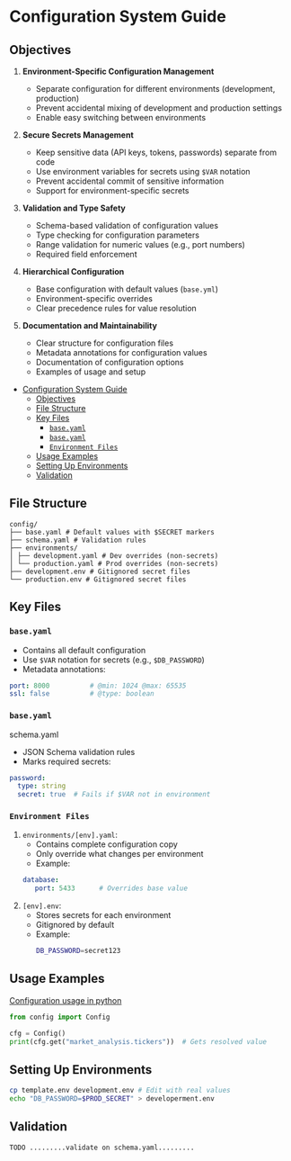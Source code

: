 # Configuration System Guide

## Objectives

1. **Environment-Specific Configuration Management**
   - Separate configuration for different environments (development, production)
   - Prevent accidental mixing of development and production settings
   - Enable easy switching between environments

2. **Secure Secrets Management**
   - Keep sensitive data (API keys, tokens, passwords) separate from code
   - Use environment variables for secrets using `$VAR` notation
   - Prevent accidental commit of sensitive information
   - Support for environment-specific secrets

3. **Validation and Type Safety**
   - Schema-based validation of configuration values
   - Type checking for configuration parameters
   - Range validation for numeric values (e.g., port numbers)
   - Required field enforcement

4. **Hierarchical Configuration**
   - Base configuration with default values (`base.yml`)
   - Environment-specific overrides
   - Clear precedence rules for value resolution

5. **Documentation and Maintainability**
   - Clear structure for configuration files
   - Metadata annotations for configuration values
   - Documentation of configuration options
   - Examples of usage and setup
- [Configuration System Guide](#configuration-system-guide)
  - [Objectives](#objectives)
  - [File Structure](#file-structure)
  - [Key Files](#key-files)
    - [`base.yaml`](#baseyaml)
    - [`base.yaml`](#baseyaml-1)
    - [`Environment Files`](#environment-files)
  - [Usage Examples](#usage-examples)
  - [Setting Up Environments](#setting-up-environments)
  - [Validation](#validation)

## File Structure
```
config/
├── base.yaml # Default values with $SECRET markers
├── schema.yaml # Validation rules
├── environments/
│ ├── development.yaml # Dev overrides (non-secrets)
│ └── production.yaml # Prod overrides (non-secrets)
├── development.env # Gitignored secret files
└── production.env # Gitignored secret files
```


## Key Files

### `base.yaml`
- Contains all default configuration
- Use `$VAR` notation for secrets (e.g., `$DB_PASSWORD`)
- Metadata annotations:
```yaml
port: 8000          # @min: 1024 @max: 65535
ssl: false          # @type: boolean
```

### `base.yaml`
schema.yaml
- JSON Schema validation rules
- Marks required secrets:
```yaml
password:
  type: string
  secret: true  # Fails if $VAR not in environment
```

### `Environment Files`
1. `environments/[env].yaml`:
    - Contains complete configuration copy
    - Only override what changes per environment
    - Example:
     ```yaml
     database:
        port: 5433      # Overrides base value
     ```
2. `[env].env`:
    - Stores secrets for each environment
    - Gitignored by default
    - Example:
      ```bash
      DB_PASSWORD=secret123
      ```

## Usage Examples
[Configuration usage in python](src/config/README.md)
```python
from config import Config

cfg = Config()
print(cfg.get("market_analysis.tickers"))  # Gets resolved value
```

## Setting Up Environments
```bash
cp template.env development.env # Edit with real values
echo "DB_PASSWORD=$PROD_SECRET" > developerment.env
```
## Validation
```bash
TODO .........validate on schema.yaml.........
```